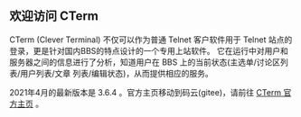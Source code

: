 ## 欢迎访问 CTerm 

CTerm (Clever Terminal) 不仅可以作为普通 Telnet 客户软件用于 Telnet 站点的登录，更是针对国内BBS的特点设计的一个专用上站软件。 它在运行中对用户和服务器之间的信息进行了分析，知道用户在 BBS 上的当前状态(主选单/讨论区列表/用户列表/文章 列表/编辑状态)，从而提供相应的服务。

2021年4月的最新版本是 3.6.4 。官方主页移动到码云(gitee)，请前往 [CTerm 官方主页](https://devcpp.gitee.io/cterm) 。

